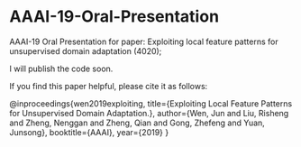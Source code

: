 # AAAI-19-Oral-Presentation
AAAI-19 Oral Presentation for paper: Exploiting local feature patterns for unsupervised domain adaptation (4020);



I will publish the code soon. 

If you find this paper helpful, please cite it as follows:

@inproceedings{wen2019exploiting,
  title={Exploiting Local Feature Patterns for Unsupervised Domain Adaptation.},
  author={Wen, Jun and Liu, Risheng and Zheng, Nenggan and Zheng, Qian and Gong, Zhefeng and Yuan, Junsong},
  booktitle={AAAI},
  year={2019}
}
